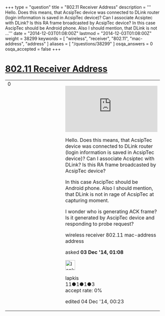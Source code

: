 +++
type = "question"
title = "802.11 Receiver Address"
description = ''' Hello. Does this means, that AcsipTec device was connected to DLink router (login information is saved in AcsipTec device)? Can I associate Acsiptec with DLink? Is this RA frame broadcasted by AcsipTec device? In this case AscipTec should be Android phone.  Also I should mention, that DLink is not ...'''
date = "2014-12-03T01:08:00Z"
lastmod = "2014-12-03T01:08:00Z"
weight = 38299
keywords = [ "wireless", "receiver", "802.11", "mac-address", "address" ]
aliases = [ "/questions/38299" ]
osqa_answers = 0
osqa_accepted = false
+++

<div class="headNormal">

# [802.11 Receiver Address](/questions/38299/80211-receiver-address)

</div>

<div id="main-body">

<div id="askform">

<table id="question-table" style="width:100%;"><colgroup><col style="width: 50%" /><col style="width: 50%" /></colgroup><tbody><tr class="odd"><td style="width: 30px; vertical-align: top"><div class="vote-buttons"><div id="post-38299-score" class="post-score" title="current number of votes">0</div><div id="favorite-count" class="favorite-count"></div></div></td><td><div id="item-right"><div class="question-body"><p><embed src="http://forums.wi-fiplanet.com/attachment.php?attachmentid=371&amp;d=1417594444" /></p><p>Hello. Does this means, that AcsipTec device was connected to DLink router (login information is saved in AcsipTec device)? Can I associate Acsiptec with DLink? Is this RA frame broadcasted by AcsipTec device?</p><p>In this case AscipTec should be Android phone. Also I should mention, that DLink is not in rage of AcsipTec at capturing moment.</p><p>I wonder who is generating ACK frame? Is it generated by AscipTec device and responding to probe request?</p></div><div id="question-tags" class="tags-container tags">wireless receiver 802.11 mac-address address</div><div id="question-controls" class="post-controls"></div><div class="post-update-info-container"><div class="post-update-info post-update-info-user"><p>asked <strong>03 Dec '14, 01:08</strong></p><img src="https://secure.gravatar.com/avatar/6ab6a2cb9a3a0ec2f658c2752fc657d1?s=32&amp;d=identicon&amp;r=g" class="gravatar" width="32" height="32" alt="lapkis&#39;s gravatar image" /><p>lapkis<br />
<span class="score" title="11 reputation points">11</span><span title="1 badges"><span class="badge1">●</span><span class="badgecount">1</span></span><span title="1 badges"><span class="silver">●</span><span class="badgecount">1</span></span><span title="3 badges"><span class="bronze">●</span><span class="badgecount">3</span></span><br />
<span class="accept_rate" title="Rate of the user&#39;s accepted answers">accept rate:</span> <span title="lapkis has no accepted answers">0%</span></p></img></div><div class="post-update-info post-update-info-edited"><p>edited 04 Dec '14, 00:23</p></div></div><div id="comments-container-38299" class="comments-container"></div><div id="comment-tools-38299" class="comment-tools"></div><div class="clear"></div><div id="comment-38299-form-container" class="comment-form-container"></div><div class="clear"></div></div></td></tr></tbody></table>

</div>

</div>

